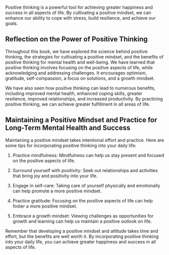 

Positive thinking is a powerful tool for achieving greater happiness and success in all aspects of life. By cultivating a positive mindset, we can enhance our ability to cope with stress, build resilience, and achieve our goals.

Reflection on the Power of Positive Thinking
--------------------------------------------

Throughout this book, we have explored the science behind positive thinking, the strategies for cultivating a positive mindset, and the benefits of positive thinking for mental health and well-being. We have learned that positive thinking involves focusing on the positive aspects of life, while acknowledging and addressing challenges. It encourages optimism, gratitude, self-compassion, a focus on solutions, and a growth mindset.

We have also seen how positive thinking can lead to numerous benefits, including improved mental health, enhanced coping skills, greater resilience, improved relationships, and increased productivity. By practicing positive thinking, we can achieve greater fulfillment in all areas of life.

Maintaining a Positive Mindset and Practice for Long-Term Mental Health and Success
-----------------------------------------------------------------------------------

Maintaining a positive mindset takes intentional effort and practice. Here are some tips for incorporating positive thinking into your daily life:

1. Practice mindfulness: Mindfulness can help us stay present and focused on the positive aspects of life.

2. Surround yourself with positivity: Seek out relationships and activities that bring joy and positivity into your life.

3. Engage in self-care: Taking care of yourself physically and emotionally can help promote a more positive mindset.

4. Practice gratitude: Focusing on the positive aspects of life can help foster a more positive mindset.

5. Embrace a growth mindset: Viewing challenges as opportunities for growth and learning can help us maintain a positive outlook on life.

Remember that developing a positive mindset and attitude takes time and effort, but the benefits are well worth it. By incorporating positive thinking into your daily life, you can achieve greater happiness and success in all aspects of life.